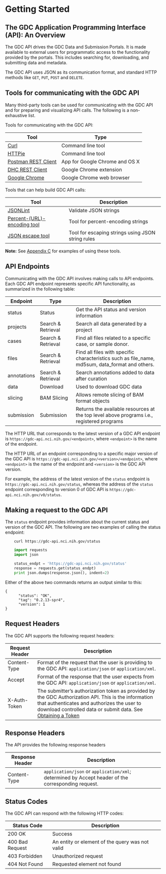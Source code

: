 # Getting Started

## The GDC Application Programming Interface (API): An Overview
The GDC API drives the GDC Data and Submission Portals. It is made available to external users for programmatic access to the functionality provided by the portals. This includes searching for, downloading, and submitting data and metadata.

The GDC API uses JSON as its communication format, and standard HTTP methods like `GET`, `PUT`, `POST` and `DELETE`.

## Tools for communicating with the GDC API

Many third-party tools can be used for communicating with the GDC API and for preparing and visualizing API calls. The following is a non-exhaustive list.

Tools for communicating with the GDC API:

| Tool        | Type     |
| ------------- |-------------|
| [Curl](http://curl.haxx.se/docs/manpage.html) 		| Command line tool |
| [HTTPie](http://httpie.org) 	| Command line tool |
| [Postman REST Client](http://www.getpostman.com/) 														| App for Google Chrome and OS X |
| [DHC REST Client](http://restlet.com/products/dhc/)           | Google Chrome extension |
| [Google Chrome](http://www.google.com/chrome/) 	  | Google Chrome web browser |

Tools that can help build GDC API calls:

| Tool        | Description     |
| ------------- |-------------|
| [JSONLint](http://jsonlint.com/)| Validate JSON strings |
| [Percent-(URL)-encoding tool](http://text-rescue.com/string-escape/percent-url-encoding-tool.html)| Tool for percent-encoding strings |
| [JSON escape tool](http://text-rescue.com/string-escape/json-escape-tool.html)| Tool for escaping strings using JSON string rules |

**Note:** See [Appendix C](Appendix_C_GET_to_POST_Conversion.md) for examples of using these tools.


## API Endpoints

Communicating with the GDC API involves making calls to API endpoints. Each GDC API endpoint represents specific API functionality, as summarized in the following table:

| Endpoint | Type | Description |
| --- | --- | --- |
| status | Status | Get the API status and version information |
| projects | Search & Retrieval | Search all data generated by a project |
| cases | Search & Retrieval | Find all files related to a specific case, or sample donor. |
| files | Search & Retrieval | Find all files with specific characteristics such as file_name, md5sum, data_format and others. |
| annotations | Search & Retrieval | Search annotations added to data after curation |
| data | Download | Used to download GDC data |
| slicing | BAM Slicing | Allows remote slicing of BAM format objects |
| submission | Submission | Returns the available resources at the top level above programs i.e., registered programs |

The HTTP URL that corresponds to the latest version of a GDC API endpoint is `https://gdc-api.nci.nih.gov/<endpoint>`, where `<endpoint>` is the name of the endpoint.

The HTTP URL of an endpoint corresponding to a specific major version of the GDC API is `https://gdc-api.nci.nih.gov/<version>/<endpoint>`, where `<endpoint>` is the name of the endpoint and `<version>` is the GDC API version.

For example, the address of the latest version of the `status` endpoint is `https://gdc-api.nci.nih.gov/status`, whereas the address of the `status` endpoint corresponding to version 0 of GDC API is `https://gdc-api.nci.nih.gov/v0/status`.



## Making a request to the GDC API

The `status` endpoint provides information about the current status and version of the GDC API. The following are two examples of calling the status endpoint:


``` shell
    curl https://gdc-api.nci.nih.gov/status
```

``` python
	import requests
	import json

	status_endpt = 'https://gdc-api.nci.nih.gov/status'
	response = requests.get(status_endpt)
	print json.dumps(response.json(), indent=2)
```

Either of the above two commands returns an output similar to this:

	{
	      "status": "OK",
	      "tag": "0.2.13-spr4",
	      "version": 1
	}


## Request Headers
The GDC API supports the following request headers:

| Request Header | Description |
| --- | --- |
| Content-Type | Format of the request that the user is providing to the GDC API: `application/json` or `application/xml`. |
| Accept | Format of the response that the user expects from the GDC API: `application/json` or `application/xml`. |
| X-Auth-Token | The submitter’s authorization token as provided by the GDC Authorization API. This is the information that authenticates and authorizes the user to download controlled data or submit data. See [Obtaining a Token](#controlled-data-access) |


## Response Headers
The API provides the following response headers

| Response Header | Description |
| --- | --- |
| Content-Type | `application/json` or `application/xml`; determined by Accept header of the corresponding request. |


## Status Codes
The GDC API can respond with the following HTTP codes:

| Status Code | Description |
| --- | --- |
| 200 OK | Success |
| 400 Bad Request | An entity or element of the query was not valid |
| 403 Forbidden | Unauthorized request |
| 404 Not Found | Requested element not found |
